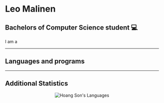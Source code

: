 # Leo Malinen 

## Bachelors of Computer Science student 💻

I am a

---
## Languages and programs

---
## Additional Statistics

<div align="center">
    <img src="https://github-readme-stats.vercel.app/api/top-langs/?username=hoangsonww&langs_count=20&theme=radical" alt="Hoang Son's Languages" />
</div>
